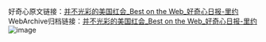 好奇心原文链接：[并不光彩的美国红会_Best on the Web_好奇心日报-里约](https://www.qdaily.com/articles/3298.html)
WebArchive归档链接：[并不光彩的美国红会_Best on the Web_好奇心日报-里约](http://web.archive.org/web/20190623151836/https://www.qdaily.com/articles/3298.html)
![image](http://ww3.sinaimg.cn/large/007d5XDply1g3vc55zobbj30u02aqhck)